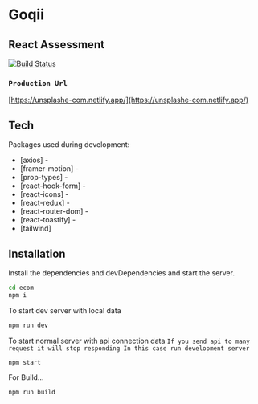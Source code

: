 # Goqii

## React Assessment

[![Build Status](https://travis-ci.org/joemccann/dillinger.svg?branch=master)](https://github.com/kunalchavare2/ecom)

### `Production Url`

[https://unsplashe-com.netlify.app/](https://unsplashe-com.netlify.app/)

## Tech

Packages used during development:

- [axios] -
- [framer-motion] -
- [prop-types] -
- [react-hook-form] -
- [react-icons] -
- [react-redux] -
- [react-router-dom] -
- [react-toastify] -
- [tailwind]

## Installation

Install the dependencies and devDependencies and start the server.

```sh
cd ecom
npm i
```

To start dev server with local data
```sh
npm run dev
```

To start normal server with api connection data
`If you send api to many request it will stop responding In this case run development server`
```sh
npm start
```
For Build...

```sh
npm run build
```
